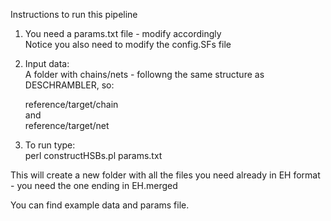 Instructions to run this pipeline  

1. You need a params.txt file - modify accordingly  
	Notice you also need to modify the config.SFs file  

2. Input data:  
	A folder with chains/nets - followng the same structure as DESCHRAMBLER, so:  

	reference/target/chain  
		and  
	reference/target/net  

3. To run type:  
	perl constructHSBs.pl params.txt  

This will create a new folder with all the files you need already in EH format - you need the one ending in EH.merged  

You can find example data and params file.  
